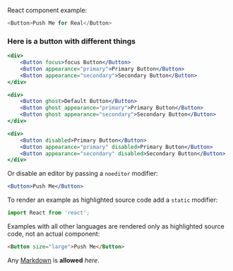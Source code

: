 React component example:

```js
<Button>Push Me for Real</Button>
```

### Here is a button with different things

```jsx
<div>
    <Button focus>focus Button</Button>
    <Button appearance="primary">Primary Button</Button>
    <Button appearance="secondary">Secondary Button</Button>
</div>
```

```jsx
<div>
    <Button ghost>Default Button</Button>
    <Button ghost appearance="primary">Primary Button</Button>
    <Button ghost appearance="secondary">Secondary Button</Button>
</div>
```

```jsx
<div>
    <Button disabled>Primary Button</Button>
    <Button appearance="primary" disabled>Primary Button</Button>
    <Button appearance="secondary" disabled>Secondary Button</Button>
</div>
```

Or disable an editor by passing a `noeditor` modifier:

```jsx noeditor
<Button>Push Me</Button>
```

To render an example as highlighted source code add a `static` modifier:

```jsx static
import React from 'react';
```

Examples with all other languages are rendered only as highlighted source code, not an actual component:

```html
<Button size="large">Push Me</Button>
```

Any [Markdown](http://daringfireball.net/projects/markdown/) is **allowed** _here_.
